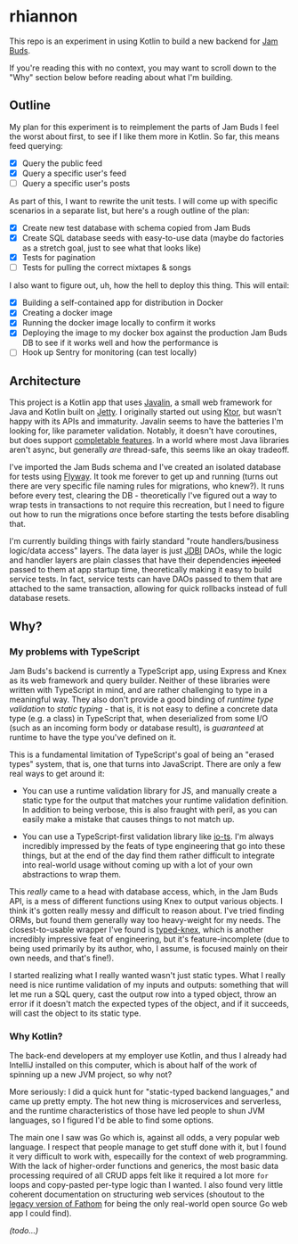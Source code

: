 # rhiannon

This repo is an experiment in using Kotlin to build a new backend for [Jam Buds](https://github.com/thomasboyt/jam-buds).

If you're reading this with no context, you may want to scroll down to the "Why" section below before reading about what I'm building.

## Outline

My plan for this experiment is to reimplement the parts of Jam Buds I feel the worst about first, to see if I like them more in Kotlin. So far, this means feed querying:

* [x] Query the public feed
* [x] Query a specific user's feed
* [ ] Query a specific user's posts

As part of this, I want to rewrite the unit tests. I will come up with specific scenarios in a separate list, but here's a rough outline of the plan:

* [x] Create new test database with schema copied from Jam Buds
* [x] Create SQL database seeds with easy-to-use data (maybe do factories as a stretch goal, just to see what that looks like)
* [x] Tests for pagination
* [ ] Tests for pulling the correct mixtapes & songs

I also want to figure out, uh, how the hell to deploy this thing. This will entail:

* [x] Building a self-contained app for distribution in Docker
* [x] Creating a docker image
* [x] Running the docker image locally to confirm it works
* [x] Deploying the image to my docker box against the production Jam Buds DB to see if it works well and how the performance is
* [ ] Hook up Sentry for monitoring (can test locally)

## Architecture

This project is a Kotlin app that uses [Javalin](https://javalin.io/), a small web framework for Java and Kotlin built on [Jetty](https://www.eclipse.org/jetty/). I originally started out using [Ktor](https://ktor.io/), but wasn't happy with its APIs and immaturity. Javalin seems to have the batteries I'm looking for, like parameter validation. Notably, it doesn't have coroutines, but does support [completable features](https://javalin.io/documentation#faq). In a world where most Java libraries aren't async, but generally _are_ thread-safe, this seems like an okay tradeoff.

I've imported the Jam Buds schema and I've created an isolated database for tests using [Flyway](https://flywaydb.org/). It took me forever to get up and running (turns out there are very specific file naming rules for migrations, who knew?). It runs before every test, clearing the DB - theoretically I've figured out a way to wrap tests in transactions to not require this recreation, but I need to figure out how to run the migrations once before starting the tests before disabling that. 

I'm currently building things with fairly standard "route handlers/business logic/data access" layers. The data layer is just [JDBI](https://jdbi.org/) DAOs, while the logic and handler layers are plain classes that have their dependencies ~~injected~~ passed to them at app startup time, theoretically making it easy to build service tests. In fact, service tests can have DAOs passed to them that are attached to the same transaction, allowing for quick rollbacks instead of full database resets.

## Why?

### My problems with TypeScript

Jam Buds's backend is currently a TypeScript app, using Express and Knex as its web framework and query builder. Neither of these libraries were written with TypeScript in mind, and are rather challenging to type in a meaningful way. They also don't provide a good binding of _runtime type validation_ to _static typing_ - that is, it is not easy to define a concrete data type (e.g. a class) in TypeScript that, when deserialized from some I/O (such as an incoming form body or database result), is _guaranteed_ at runtime to have the type you've defined on it.

This is a fundamental limitation of TypeScript's goal of being an "erased types" system, that is, one that turns into JavaScript. There are only a few real ways to get around it:

* You can use a runtime validation library for JS, and manually create a static type for the output that matches your runtime validation definition. In addition to being verbose, this is also fraught with peril, as you can easily make a mistake that causes things to not match up.

* You can use a TypeScript-first validation library like [io-ts](https://github.com/gcanti/io-ts). I'm always incredibly impressed by the feats of type engineering that go into these things, but at the end of the day find them rather difficult to integrate into real-world usage without coming up with a lot of your own abstractions to wrap them.

This _really_ came to a head with database access, which, in the Jam Buds API, is a mess of different functions using Knex to output various objects. I think it's gotten really messy and difficult to reason about. I've tried finding ORMs, but found them generally way too heavy-weight for my needs. The closest-to-usable wrapper I've found is [typed-knex](https://github.com/wwwouter/typed-knex), which is another incredibly impressive feat of engineering, but it's feature-incomplete (due to being used primarily by its author, who, I assume, is focused mainly on their own needs, and that's fine!).

I started realizing what I really wanted wasn't just static types. What I really need is nice runtime validation of my inputs and outputs: something that will let me run a SQL query, cast the output row into a typed object, throw an error if it doesn't match the expected types of the object, and if it succeeds, will cast the object to its static type.

### Why Kotlin?

The back-end developers at my employer use Kotlin, and thus I already had IntelliJ installed on this computer, which is about half of the work of spinning up a new JVM project, so why not?

More seriously: I did a quick hunt for "static-typed backend languages," and came up pretty empty. The hot new thing is microservices and serverless, and the runtime characteristics of those have led people to shun JVM languages, so I figured I'd be able to find some options.

The main one I saw was Go which is, against all odds, a very popular web language. I respect that people manage to get stuff done with it, but I found it very difficult to work with, especailly for the context of web programming. With the lack of higher-order functions and generics, the most basic data processing required of all CRUD apps felt like it required a lot more `for` loops and copy-pasted per-type logic than I wanted. I also found very little coherent documentation on structuring web services (shoutout to the [legacy version of Fathom](https://github.com/usefathom/fathom) for being the only real-world open source Go web app I could find).

_(todo...)_